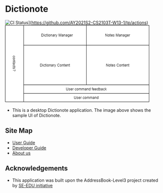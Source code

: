 # Dictionote
![CI Status](https://github.com/AY2021S2-CS2103T-W13-1/tp/workflows/Java%20CI/badge.svg)](https://github.com/AY2021S2-CS2103T-W13-1/tp/actions)
![Ui](docs/images/Ui.png)

* This is a desktop Dictionote application. The image above shows the sample UI of Dictionote.

## Site Map

* [User Guide](https://github.com/AY2021S2-CS2103T-W13-1/tp/blob/master/docs/UserGuide.md)
* [Developer Guide](https://github.com/AY2021S2-CS2103T-W13-1/tp/blob/master/docs/DeveloperGuide.md)
* [About us](https://github.com/AY2021S2-CS2103T-W13-1/tp/blob/master/docs/AboutUs.md)


## Acknowledgements


* This application was built upon the AddressBook-Level3 project created by [SE-EDU initiative](https://se-education.org/)

